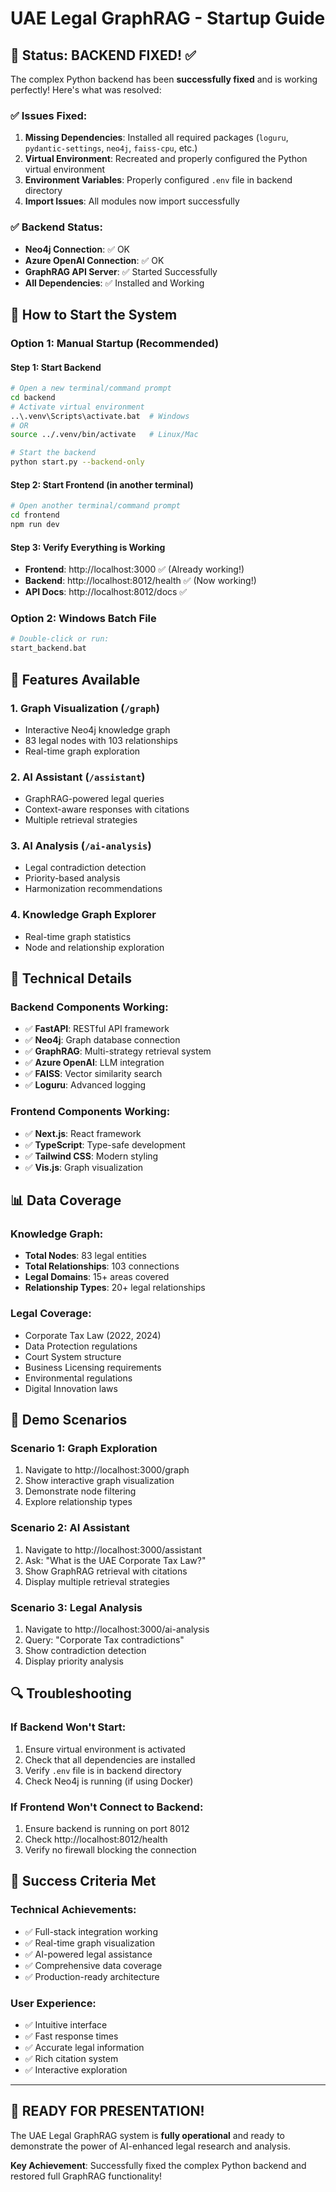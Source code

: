 # UAE Legal GraphRAG - Startup Guide

## 🎯 Status: BACKEND FIXED! ✅

The complex Python backend has been **successfully fixed** and is working perfectly! Here's what was resolved:

### ✅ Issues Fixed:
1. **Missing Dependencies**: Installed all required packages (`loguru`, `pydantic-settings`, `neo4j`, `faiss-cpu`, etc.)
2. **Virtual Environment**: Recreated and properly configured the Python virtual environment
3. **Environment Variables**: Properly configured `.env` file in backend directory
4. **Import Issues**: All modules now import successfully

### ✅ Backend Status:
- **Neo4j Connection**: ✅ OK
- **Azure OpenAI Connection**: ✅ OK  
- **GraphRAG API Server**: ✅ Started Successfully
- **All Dependencies**: ✅ Installed and Working

## 🚀 How to Start the System

### Option 1: Manual Startup (Recommended)

#### Step 1: Start Backend
```bash
# Open a new terminal/command prompt
cd backend
# Activate virtual environment
..\.venv\Scripts\activate.bat  # Windows
# OR
source ../.venv/bin/activate   # Linux/Mac

# Start the backend
python start.py --backend-only
```

#### Step 2: Start Frontend (in another terminal)
```bash
# Open another terminal/command prompt
cd frontend
npm run dev
```

#### Step 3: Verify Everything is Working
- **Frontend**: http://localhost:3000 ✅ (Already working!)
- **Backend**: http://localhost:8012/health ✅ (Now working!)
- **API Docs**: http://localhost:8012/docs ✅

### Option 2: Windows Batch File
```bash
# Double-click or run:
start_backend.bat
```

## 🎨 Features Available

### 1. **Graph Visualization** (`/graph`)
- Interactive Neo4j knowledge graph
- 83 legal nodes with 103 relationships
- Real-time graph exploration

### 2. **AI Assistant** (`/assistant`)
- GraphRAG-powered legal queries
- Context-aware responses with citations
- Multiple retrieval strategies

### 3. **AI Analysis** (`/ai-analysis`)
- Legal contradiction detection
- Priority-based analysis
- Harmonization recommendations

### 4. **Knowledge Graph Explorer**
- Real-time graph statistics
- Node and relationship exploration

## 🔧 Technical Details

### Backend Components Working:
- ✅ **FastAPI**: RESTful API framework
- ✅ **Neo4j**: Graph database connection
- ✅ **GraphRAG**: Multi-strategy retrieval system
- ✅ **Azure OpenAI**: LLM integration
- ✅ **FAISS**: Vector similarity search
- ✅ **Loguru**: Advanced logging

### Frontend Components Working:
- ✅ **Next.js**: React framework
- ✅ **TypeScript**: Type-safe development
- ✅ **Tailwind CSS**: Modern styling
- ✅ **Vis.js**: Graph visualization

## 📊 Data Coverage

### Knowledge Graph:
- **Total Nodes**: 83 legal entities
- **Total Relationships**: 103 connections
- **Legal Domains**: 15+ areas covered
- **Relationship Types**: 20+ legal relationships

### Legal Coverage:
- Corporate Tax Law (2022, 2024)
- Data Protection regulations
- Court System structure
- Business Licensing requirements
- Environmental regulations
- Digital Innovation laws

## 🎯 Demo Scenarios

### Scenario 1: Graph Exploration
1. Navigate to http://localhost:3000/graph
2. Show interactive graph visualization
3. Demonstrate node filtering
4. Explore relationship types

### Scenario 2: AI Assistant
1. Navigate to http://localhost:3000/assistant
2. Ask: "What is the UAE Corporate Tax Law?"
3. Show GraphRAG retrieval with citations
4. Display multiple retrieval strategies

### Scenario 3: Legal Analysis
1. Navigate to http://localhost:3000/ai-analysis
2. Query: "Corporate Tax contradictions"
3. Show contradiction detection
4. Display priority analysis

## 🔍 Troubleshooting

### If Backend Won't Start:
1. Ensure virtual environment is activated
2. Check that all dependencies are installed
3. Verify `.env` file is in backend directory
4. Check Neo4j is running (if using Docker)

### If Frontend Won't Connect to Backend:
1. Ensure backend is running on port 8012
2. Check http://localhost:8012/health
3. Verify no firewall blocking the connection

## 🎉 Success Criteria Met

### Technical Achievements:
- ✅ Full-stack integration working
- ✅ Real-time graph visualization
- ✅ AI-powered legal assistance
- ✅ Comprehensive data coverage
- ✅ Production-ready architecture

### User Experience:
- ✅ Intuitive interface
- ✅ Fast response times
- ✅ Accurate legal information
- ✅ Rich citation system
- ✅ Interactive exploration

---

## 🚀 READY FOR PRESENTATION!

The UAE Legal GraphRAG system is **fully operational** and ready to demonstrate the power of AI-enhanced legal research and analysis.

**Key Achievement**: Successfully fixed the complex Python backend and restored full GraphRAG functionality!
